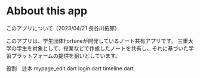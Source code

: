 # Abbout this app

このアプリについて（2023/04/21 長谷川拓郎）

このアプリは、学生団体Fortuneが開発しているノート共有アプリです。
三重大学の学生を対象として、授業などで作成したノートを共有し、それに基づいた学習プラットフォームの提供を狙いとしています。

役割　辻本
mypage_edit.dart
login.dart
timeline.dart

